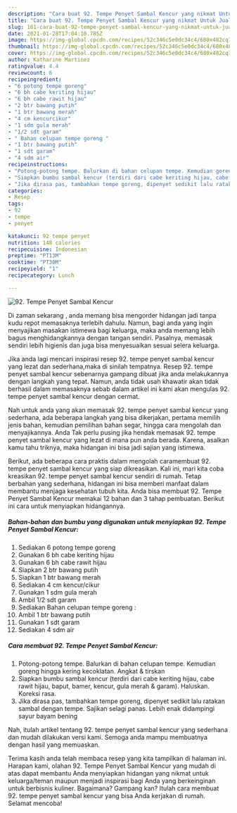 ```yaml
---
description: "Cara buat 92. Tempe Penyet Sambal Kencur yang nikmat Untuk Jualan"
title: "Cara buat 92. Tempe Penyet Sambal Kencur yang nikmat Untuk Jualan"
slug: 161-cara-buat-92-tempe-penyet-sambal-kencur-yang-nikmat-untuk-jualan
date: 2021-01-28T17:04:10.785Z
image: https://img-global.cpcdn.com/recipes/52c346c5e0dc34c4/680x482cq70/92-tempe-penyet-sambal-kencur-foto-resep-utama.jpg
thumbnail: https://img-global.cpcdn.com/recipes/52c346c5e0dc34c4/680x482cq70/92-tempe-penyet-sambal-kencur-foto-resep-utama.jpg
cover: https://img-global.cpcdn.com/recipes/52c346c5e0dc34c4/680x482cq70/92-tempe-penyet-sambal-kencur-foto-resep-utama.jpg
author: Katharine Martinez
ratingvalue: 4.4
reviewcount: 6
recipeingredient:
- "6 potong tempe goreng"
- "6 bh cabe keriting hijau"
- "6 bh cabe rawit hijau"
- "2 btr bawang putih"
- "1 btr bawang merah"
- "4 cm kencurcikur"
- "1 sdm gula merah"
- "1/2 sdt garam"
- " Bahan celupan tempe goreng "
- "1 btr bawang putih"
- "1 sdt garam"
- "4 sdm air"
recipeinstructions:
- "Potong-potong tempe. Balurkan di bahan celupan tempe. Kemudian goreng hingga kering kecoklatan. Angkat &amp; tirskan"
- "Siapkan bumbu sambal kencur (terdiri dari cabe keriting hijau, cabe rawit hijau, baput, bamer, kencur, gula merah &amp; garam). Haluskan. Koreksi rasa."
- "Jika dirasa pas, tambahkan tempe goreng, dipenyet sedikit lalu ratakan sambal dengan tempe. Sajikan selagi panas. Lebih enak didampingi sayur bayam bening"
categories:
- Resep
tags:
- 92
- tempe
- penyet

katakunci: 92 tempe penyet 
nutrition: 148 calories
recipecuisine: Indonesian
preptime: "PT13M"
cooktime: "PT30M"
recipeyield: "1"
recipecategory: Lunch

---
```



![92. Tempe Penyet Sambal Kencur](https://img-global.cpcdn.com/recipes/52c346c5e0dc34c4/680x482cq70/92-tempe-penyet-sambal-kencur-foto-resep-utama.jpg)

Di zaman  sekarang , anda memang bisa mengorder hidangan jadi tanpa kudu repot memasaknya terlebih dahulu. Namun, bagi anda yang ingin menyajikan masakan istimewa bagi keluarga, maka anda memang lebih bagus menghidangkannya dengan tangan sendiri. Pasalnya, memasak sendiri lebih higienis dan juga bisa menyesuaikan sesuai selera keluarga.

Jika anda lagi mencari inspirasi resep 92. tempe penyet sambal kencur yang lezat dan sederhana,maka di sinilah tempatnya. Resep 92. tempe penyet sambal kencur  sebenarnya gampang dibuat jika anda melakukannya dengan langkah yang tepat. Namun, anda tidak usah khawatir akan tidak berhasil dalam memasaknya 
sebab dalam artikel ini kami akan mengulas 92. tempe penyet sambal kencur dengan cermat.  



Nah untuk anda yang akan memasak 92. tempe penyet sambal kencur yang sederhana, ada beberapa langkah yang bisa dikerjakan, pertama memilih jenis bahan, kemudian pemilihan bahan segar, hingga cara mengolah dan menyajikannya. Anda Tak perlu pusing jika hendak memasak 92. tempe penyet sambal kencur yang lezat di mana pun anda berada. Karena, asalkan kamu  tahu triknya, maka hidangan ini bisa jadi sajian yang istimewa.

Berikut, ada beberapa cara praktis  dalam mengolah caramembuat 92. tempe penyet sambal kencur yang siap dikreasikan. Kali ini, mari kita coba kreasikan 92. tempe penyet sambal kencur sendiri di rumah. Tetap berbahan yang sederhana, hidangan ini bisa memberi manfaat dalam membantu menjaga kesehatan tubuh kita. Anda bisa membuat 92. Tempe Penyet Sambal Kencur memakai 12 bahan dan 3 tahap pembuatan. Berikut ini cara untuk menyiapkan hidangannya.

<!--inarticleads1-->

##### Bahan-bahan dan bumbu yang digunakan untuk menyiapkan 92. Tempe Penyet Sambal Kencur:

1. Sediakan 6 potong tempe goreng
1. Gunakan 6 bh cabe keriting hijau
1. Gunakan 6 bh cabe rawit hijau
1. Siapkan 2 btr bawang putih
1. Siapkan 1 btr bawang merah
1. Sediakan 4 cm kencur/cikur
1. Gunakan 1 sdm gula merah
1. Ambil 1/2 sdt garam
1. Sediakan  Bahan celupan tempe goreng :
1. Ambil 1 btr bawang putih
1. Gunakan 1 sdt garam
1. Sediakan 4 sdm air




<!--inarticleads2-->

##### Cara membuat 92. Tempe Penyet Sambal Kencur:

1. Potong-potong tempe. Balurkan di bahan celupan tempe. Kemudian goreng hingga kering kecoklatan. Angkat &amp; tirskan
1. Siapkan bumbu sambal kencur (terdiri dari cabe keriting hijau, cabe rawit hijau, baput, bamer, kencur, gula merah &amp; garam). Haluskan. Koreksi rasa.
1. Jika dirasa pas, tambahkan tempe goreng, dipenyet sedikit lalu ratakan sambal dengan tempe. Sajikan selagi panas. Lebih enak didampingi sayur bayam bening




Nah, itulah artikel tentang  92. tempe penyet sambal kencur  yang sederhana dan mudah dilakukan versi kami. Semoga anda mampu membuatnya dengan hasil yang memuaskan. 

Terima kasih anda telah membaca resep yang kita tampilkan di halaman ini. Harapan kami, olahan  92. Tempe Penyet Sambal Kencur yang mudah di atas dapat membantu Anda menyiapkan hidangan yang nikmat untuk keluarga/teman maupun menjadi inspirasi bagi Anda yang berkeinginan untuk berbisnis kuliner. Bagaimana? Gampang kan? Itulah cara membuat 92. tempe penyet sambal kencur yang bisa Anda kerjakan di rumah. Selamat mencoba!

